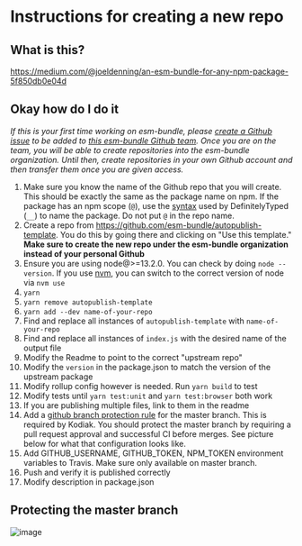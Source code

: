 # Instructions for creating a new repo

## What is this?

https://medium.com/@joeldenning/an-esm-bundle-for-any-npm-package-5f850db0e04d

## Okay how do I do it

*If this is your first time working on esm-bundle, please [create a Github issue](https://github.com/esm-bundle/new-repo-instructions/issues/new) to be added to [this esm-bundle Github team](https://github.com/orgs/esm-bundle/teams/repo-authors). Once you are on the team, you will be able to create repositories into the esm-bundle organization. Until then, create repositories in your own Github account and then transfer them once you are given access.*

1. Make sure you know the name of the Github repo that you will create. This should be exactly the same as the package name on npm. If the package has an npm scope (`@`), use the [syntax](https://github.com/DefinitelyTyped/DefinitelyTyped#what-about-scoped-packages) used by DefinitelyTyped (`__`) to name the package. Do not put `@` in the repo name.
1. Create a repo from https://github.com/esm-bundle/autopublish-template. You do this by going there and clicking on "Use this template." **Make sure to create the new repo under the esm-bundle organization instead of your personal Github**
1. Ensure you are using node@>=13.2.0. You can check by doing `node --version`. If you use [nvm](https://github.com/nvm-sh/nvm), you can switch to the correct version of node via `nvm use`
1. `yarn`
1. `yarn remove autopublish-template`
1. `yarn add --dev name-of-your-repo`
1. Find and replace all instances of `autopublish-template` with `name-of-your-repo`
1. Find and replace all instances of `index.js` with the desired name of the output file
1. Modify the Readme to point to the correct "upstream repo"
1. Modify the `version` in the package.json to match the version of the upstream package
1. Modify rollup config however is needed. Run `yarn build` to test
1. Modify tests until `yarn test:unit` and `yarn test:browser` both work
1. If you are publishing multiple files, link to them in the readme
1. Add a [github branch protection rule](https://help.github.com/en/github/administering-a-repository/configuring-protected-branches) for the master branch. This is required by Kodiak. You should protect the master branch by requiring a pull request approval and successful CI before merges. See picture below for what that configuration looks like.
1. Add GITHUB_USERNAME, GITHUB_TOKEN, NPM_TOKEN environment variables to Travis. Make sure only available on master branch.
1. Push and verify it is published correctly
1. Modify description in package.json

## Protecting the master branch

![image](https://user-images.githubusercontent.com/5524384/75733136-b262af00-5cb1-11ea-9583-db93e06de0c0.png)
